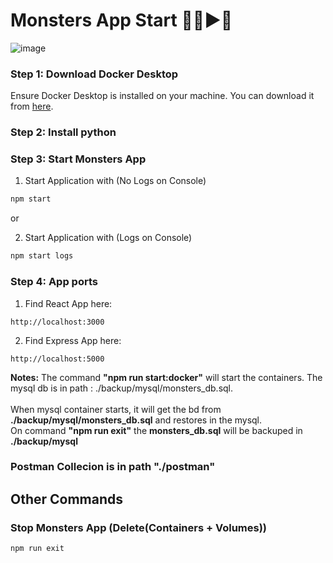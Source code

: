 # Monsters App Start 🚀🏁▶️🚩

![image](https://github.com/user-attachments/assets/a0ebd7e4-2205-4e49-bf0a-667d932d820b)


### Step 1: Download Docker Desktop
Ensure Docker Desktop is installed on your machine. You can download it from [here](https://www.docker.com/products/docker-desktop).

### Step 2: Install python

### Step 3: Start Monsters App

1. Start Application with (No Logs on Console)
```bash
npm start
```
or

2. Start Application with (Logs on Console)
```bash
npm start logs
```

### Step 4: App ports

1. Find React App here:
```
http://localhost:3000
```

2. Find Express App here:
```
http://localhost:5000
```
<b>Notes:</b> The command <b>"npm run start:docker"</b> will start the containers. The mysql db is in path : ./backup/mysql/monsters_db.sql.
<br/>
<br/>
When mysql container starts, it will get the bd from <b>./backup/mysql/monsters_db.sql</b> and restores in the mysql.
<br/>
On command <b>"npm run exit"</b> the <b>monsters_db.sql</b> will be backuped in <b>./backup/mysql</b>

### Postman Collecion is in path "./postman"
## Other Commands
### Stop Monsters App (Delete(Containers + Volumes))
```bash
npm run exit
```
